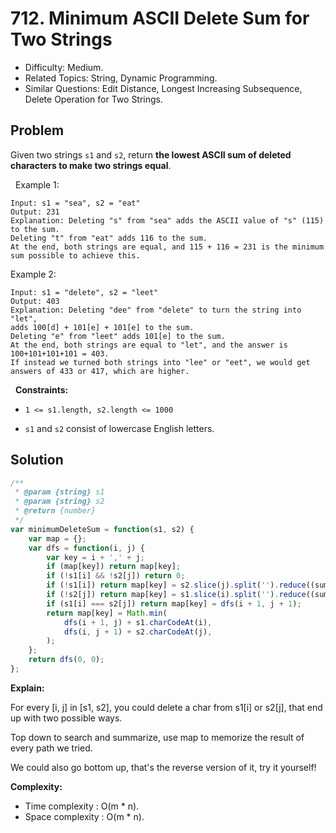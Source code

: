 # 712. Minimum ASCII Delete Sum for Two Strings

- Difficulty: Medium.
- Related Topics: String, Dynamic Programming.
- Similar Questions: Edit Distance, Longest Increasing Subsequence, Delete Operation for Two Strings.

## Problem

Given two strings ```s1``` and ```s2```, return **the lowest **ASCII** sum of deleted characters to make two strings equal**.

 
Example 1:

```
Input: s1 = "sea", s2 = "eat"
Output: 231
Explanation: Deleting "s" from "sea" adds the ASCII value of "s" (115) to the sum.
Deleting "t" from "eat" adds 116 to the sum.
At the end, both strings are equal, and 115 + 116 = 231 is the minimum sum possible to achieve this.
```

Example 2:

```
Input: s1 = "delete", s2 = "leet"
Output: 403
Explanation: Deleting "dee" from "delete" to turn the string into "let",
adds 100[d] + 101[e] + 101[e] to the sum.
Deleting "e" from "leet" adds 101[e] to the sum.
At the end, both strings are equal to "let", and the answer is 100+101+101+101 = 403.
If instead we turned both strings into "lee" or "eet", we would get answers of 433 or 417, which are higher.
```

 
**Constraints:**


	
- ```1 <= s1.length, s2.length <= 1000```
	
- ```s1``` and ```s2``` consist of lowercase English letters.



## Solution

```javascript
/**
 * @param {string} s1
 * @param {string} s2
 * @return {number}
 */
var minimumDeleteSum = function(s1, s2) {
    var map = {};
    var dfs = function(i, j) {
        var key = i + ',' + j;
        if (map[key]) return map[key];
        if (!s1[i] && !s2[j]) return 0;
        if (!s1[i]) return map[key] = s2.slice(j).split('').reduce((sum, s) => sum + s.charCodeAt(0), 0);
        if (!s2[j]) return map[key] = s1.slice(i).split('').reduce((sum, s) => sum + s.charCodeAt(0), 0);
        if (s1[i] === s2[j]) return map[key] = dfs(i + 1, j + 1);
        return map[key] = Math.min(
            dfs(i + 1, j) + s1.charCodeAt(i),
            dfs(i, j + 1) + s2.charCodeAt(j),
        );
    };
    return dfs(0, 0);
};
```

**Explain:**

For every [i, j] in [s1, s2], you could delete a char from s1[i] or s2[j], that end up with two possible ways.


Top down to search and summarize, use map to memorize the result of every path we tried.


We could also go bottom up, that's the reverse version of it, try it yourself!

**Complexity:**

* Time complexity : O(m * n).
* Space complexity : O(m * n).
